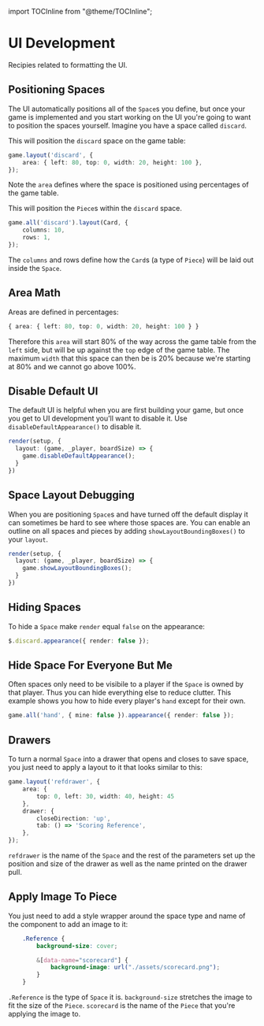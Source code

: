 import TOCInline from "@theme/TOCInline";

<TOCInline toc={toc} />

# UI Development
Recipies related to formatting the UI.


## Positioning Spaces
The UI automatically positions all of the `Space`s you define, but once your game is implemented and you start working on the UI you're going to want to position the spaces yourself. Imagine you have a space called `discard`. 

This will position the `discard` space on the game table:

```ts
game.layout('discard', {
    area: { left: 80, top: 0, width: 20, height: 100 },
});
```

Note the `area` defines where the space is positioned using percentages of the game table. 

This will position the `Piece`s within the `discard` space.

```ts
game.all('discard').layout(Card, {
    columns: 10,
    rows: 1,
});
```

The `columns` and rows define how the `Card`s (a type of `Piece`) will be laid out inside the `Space`.

## Area Math
Areas are defined in percentages:

```ts
{ area: { left: 80, top: 0, width: 20, height: 100 } }
```
Therefore this `area` will start 80% of the way across the game table from the `left` side, but will be up against the `top` edge of the game table. The maximum `width` that this space can then be is 20% because we're starting at 80% and we cannot go above 100%.


## Disable Default UI
The default UI is helpful when you are first building your game, but once you get to UI development you'll want to disable it. Use `disableDefaultAppearance()` to disable it.

```ts
render(setup, {
  layout: (game, _player, boardSize) => {
    game.disableDefaultAppearance();
  }
})
```

## Space Layout Debugging
When you are positioning `Space`s and have turned off the default display it can sometimes be hard to see where those spaces are. You can enable an outline on all spaces and pieces by adding `showLayoutBoundingBoxes()` to your `layout`.

```ts
render(setup, {
  layout: (game, _player, boardSize) => {
    game.showLayoutBoundingBoxes();
  }
})
```

## Hiding Spaces
To hide a `Space` make `render` equal `false` on the appearance:

```ts
$.discard.appearance({ render: false });
```

## Hide Space For Everyone But Me
Often spaces only need to be visibile to a player if the `Space` is owned by that player. Thus you can hide everything else to reduce clutter. This example shows you how to hide every player's `hand` except for their own.

```ts
game.all('hand', { mine: false }).appearance({ render: false });
```


## Drawers
To turn a normal `Space` into a drawer that opens and closes to save space, you just need to apply a layout to it that looks similar to this:

```ts
game.layout('refdrawer', {
    area: {
        top: 0, left: 30, width: 40, height: 45
    },
    drawer: {
        closeDirection: 'up',
        tab: () => 'Scoring Reference',
    },
});
```

`refdrawer` is the name of the `Space` and the rest of the parameters set up the position and size of the drawer as well as the name printed on the drawer pull.


## Apply Image To Piece
You just need to add a style wrapper around the space type and name of the component to add an image to it:

```css
    .Reference {
        background-size: cover;

        &[data-name="scorecard"] {
            background-image: url("./assets/scorecard.png");
        }
    }
```
`.Reference` is the type of `Space` it is. `background-size` stretches the image to fit the size of the `Piece`. `scorecard` is the name of the `Piece` that you're applying the image to.

